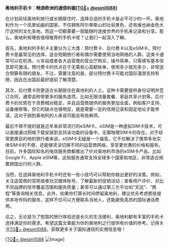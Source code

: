 **奥地利手机卡：畅游欧洲的通信利器[[TG💪+ @esim1088](https://t.me/s/esim1088)]**

在计划前往奥地利旅行或长期居住时，选择合适的手机卡是必不可少的一环。奥地利作为一个风景如画的国家，不仅拥有阿尔卑斯山的壮丽景色，还有维也纳金色大厅这样的文化圣地，而这一切都需要一部能随时连接世界的手机来记录和分享。那么，奥地利有哪些值得推荐的手机卡呢？让我们一起深入了解。

首先，奥地利的手机卡主要分为三大类：预付费卡、后付费卡以及eSIM卡。预付费卡是最常见的选择，适合短期旅行者和偶尔需要使用当地网络的人群。这类卡通常可以在机场、火车站或者各大运营商的营业厅购买，操作简单，只需填写基本信息即可激活。预付费卡的优点在于无需担心高额账单，使用多少就充多少，非常适合预算有限的朋友。不过，需要注意的是，部分预付费卡可能对国际漫游支持有限，因此在出国前最好提前了解清楚。

其次，后付费卡则更适合长期居住在奥地利的人士。这种卡需要提供身份证明并签订合同，通常会附带更多的服务选项，比如无限流量套餐、家庭共享计划等。后付费卡的优势在于资费相对稳定，并且运营商提供的服务更加全面，例如客户支持、设备维修等。但它的缺点也很明显，就是需要一定的信用记录和固定地址才能申请，这对于刚到奥地利的人来说可能会有些麻烦。

最后不得不提的就是近年来非常流行的eSIM卡。eSIM是一种虚拟SIM卡技术，可以直接通过网络下载安装到支持该功能的设备中，无需物理SIM卡的存在。对于经常更换目的地的旅行者来说，eSIM卡无疑是一个福音。它不仅解决了携带多张实体SIM卡的不便，还能够灵活切换不同的运营商网络，享受更优惠的价格和服务。目前，许多国际知名的电信服务商都推出了针对奥地利市场的eSIM卡产品，比如Google Fi、Apple eSIM等，这些服务通常支持全球多个国家和地区，非常适合频繁跨国出行的人群。

当然，在选择奥地利手机卡时还有一些小技巧可以帮助你做出更好的决策。例如，关注运营商的官网或者社交媒体账号，了解最新的促销活动；查看用户评价，对比不同品牌的信号覆盖范围和服务质量；甚至可以通过第三方平台如“天巡”、“携程”等查询相关信息。此外，如果你打算长时间停留奥地利，建议优先考虑那些提供本地号码的服务，这样不仅可以方便联系当地人，还能避免高昂的国际通话费用。

总之，无论是为了短暂的旅行体验还是长久的生活便利，奥地利都有丰富的手机卡选择满足你的需求。希望这篇文章能为你的奥地利之行提供有价值的参考。记得关注[TG💪+ @esim1088](https://t.me/s/esim1088)，获取更多关于国际通信的实用信息哦！

[[TG💪+ @esim1088](https://t.me/s/esim1088) ![Image](https://i.postimg.cc/4NQfJmqS/Snipaste-2025-05-13-00-14-12.png)]